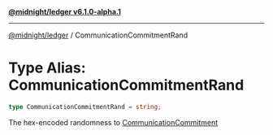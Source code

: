 [**@midnight/ledger v6.1.0-alpha.1**](../README.md)

***

[@midnight/ledger](../globals.md) / CommunicationCommitmentRand

# Type Alias: CommunicationCommitmentRand

```ts
type CommunicationCommitmentRand = string;
```

The hex-encoded randomness to [CommunicationCommitment](CommunicationCommitment.md)
